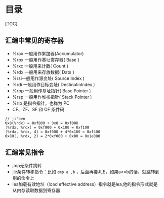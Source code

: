 # 目录

[TOC]



## 汇编中常见的寄存器

- %rax 一般用作累加器(Accumulator)
- %rbx 一般用作基址寄存器( Base )
- %rxc 一般用来计数( Count )
- %rdx 一般用来存放数据( Data )
- %rsi一般用作源变址( Source Index )
- %rdi 一般用作目标变址( DestinatinIndex )
- %rbp 一般用作基址指针( Base Pointer )
- %rsp 一般用作堆栈指针( Stack Pointer )
- %rip 是指令指针，也称为 PC
- CF、ZF、SF 和 OF 条件码

```
// ji'ben
0x8(%rdx) = 0xf000 + 0x8 = 0xf008
(%rdx, %rcx) = 0xf000 + 0x100 = 0xf100
(%rdx, %rcx, 4) = 0xf000 + 4*0x100 = 0xf400
0x80(, %rdx, 2) = 2*0xf000 + 0x80 = 0x1e080
```

## 汇编常见指令

- jmp无条件跳转
- jle条件转移指令：比如 `cmp a ,b` ，后面再接JLE，如果a<=b的话，就跳转到别的命令上
- lea加载有效地址（load effective address）指令就是lea,他的指令形式就是从内存读取数据到寄存器
